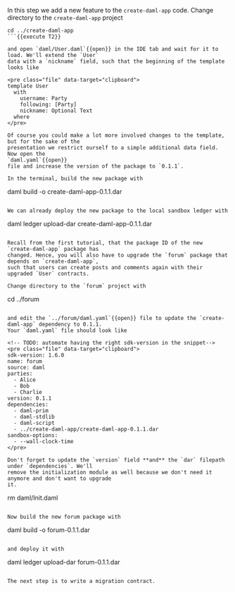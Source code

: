In this step we add a new feature to the `create-daml-app` code. Change directory to the
`create-daml-app` project

```
cd ../create-daml-app
```{{execute T2}}

and open `daml/User.daml`{{open}} in the IDE tab and wait for it to load. We'll extend the `User`
data with a `nickname` field, such that the beginning of the template looks like

<pre class="file" data-target="clipboard">
template User
  with
    username: Party
    following: [Party]
    nickname: Optional Text
  where
</pre>

Of course you could make a lot more involved changes to the template, but for the sake of the
presentation we restrict ourself to a simple additional data field. Now open the
`daml.yaml`{{open}}
file and increase the version of the package to `0.1.1`.

In the terminal, build the new package with

```
daml build -o create-daml-app-0.1.1.dar
```{{execute T2}}

We can already deploy the new package to the local sandbox ledger with

```
daml ledger upload-dar create-daml-app-0.1.1.dar
```{{execute T2}}

Recall from the first tutorial, that the package ID of the new `create-daml-app` package has
changed. Hence, you will also have to upgrade the `forum` package that depends on `create-daml-app`,
such that users can create posts and comments again with their upgraded `User` contracts.

Change directory to the `forum` project with

```
cd ../forum
```{{execute T2}}

and edit the `../forum/daml.yaml`{{open}} file to update the `create-daml-app` dependency to 0.1.1.
Your `daml.yaml` file should look like

<!-- TODO: automate having the right sdk-version in the snippet-->
<pre class="file" data-target="clipboard">
sdk-version: 1.6.0
name: forum
source: daml
parties:
  - Alice
  - Bob
  - Charlie
version: 0.1.1
dependencies:
  - daml-prim
  - daml-stdlib
  - daml-script
  - ../create-daml-app/create-daml-app-0.1.1.dar
sandbox-options:
  - --wall-clock-time
</pre>

Don't forget to update the `version` field **and** the `dar` filepath under `dependencies`. We'll
remove the initialization module as well because we don't need it anymore and don't want to upgrade
it.

```
rm daml/Init.daml
```{{execute T2}}

Now build the new forum package with

```
daml build -o forum-0.1.1.dar
```{{execute T2}}

and deploy it with

```
daml ledger upload-dar forum-0.1.1.dar
```{{execute T2}}

The next step is to write a migration contract.
